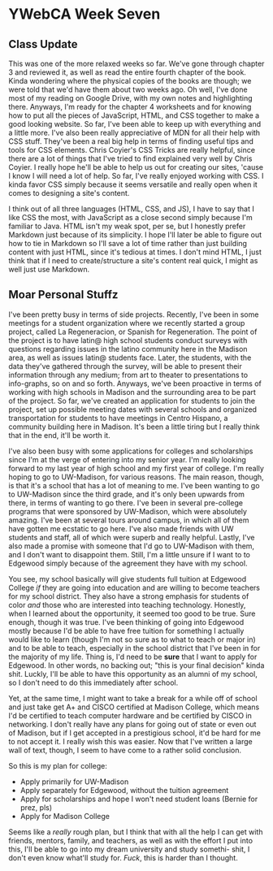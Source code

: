 # YWebCA Week Seven

## Class Update
 This was one of the more relaxed weeks so far. We've gone through chapter 3 and reviewed it, as well as read the entire fourth chapter of the book. Kinda wondering where the physical copies of the books are though; we were told that we'd have them about two weeks ago. Oh well, I've done most of my reading on Google Drive, with my own notes and highlighting there. Anyways, I'm ready for the chapter 4 worksheets and for knowing how to put all the pieces of JavaScript, HTML, and CSS together to make a good looking website. So far, I've been able to keep up with everything and a little more. I've also been really appreciative of MDN for all their help with CSS stuff. They've been a real big help in terms of finding useful tips and tools for CSS elements. Chris Coyier's CSS Tricks are really helpful, since there are a lot of things that I've tried to find explained very well by Chris Coyier. I really hope he'll be able to help us out for creating our sites, 'cause I know I will need a lot of help. So far, I've really enjoyed working with CSS. I kinda favor CSS simply because it seems versatile and really open when it comes to designing a site's content.

 I think out of all three languages (HTML, CSS, and JS), I have to say that I like CSS the most, with JavaScript as a close second simply because I'm familiar to Java. HTML isn't my weak spot, per se, but I honestly prefer Markdown just because of its simplicity. I hope I'll later be able to figure out how to tie in Markdown so I'll save a lot of time rather than just building content with just HTML, since it's tedious at times. I don't mind HTML, I just think that if I need to create/structure a site's content real quick, I might as well just use Markdown.

## Moar Personal Stuffz
 I've been pretty busy in terms of side projects. Recently, I've been in some meetings for a student organization where we recently started a group project, called La Regeneracion, or Spanish for Regeneration. The point of the project is to have latin@ high school students conduct surveys with questions regarding issues in the latino community here in the Madison area, as well as issues latin@ students face. Later, the students, with the data they've gathered through the survey, will be able to present their information through any medium; from art to theater to presentations to info-graphs, so on and so forth. Anyways, we've been proactive in terms of working with high schools in Madison and the surrounding area to be part of the project. So far, we've created an application for students to join the project, set up possible meeting dates with several schools and organized transportation for students to have meetings in Centro Hispano, a community building here in Madison. It's been a little tiring but I really think that in the end, it'll be worth it.

 I've also been busy with some applications for colleges and scholarships since I'm at the verge of entering into my senior year. I'm really looking forward to my last year of high school and my first year of college. I'm really hoping to go to UW-Madison, for various reasons. The main reason, though, is that it's a school that has a lot of meaning to me. I've been wanting to go to UW-Madison since the third grade, and it's only been upwards from there, in terms of wanting to go there. I've been in several pre-college programs that were sponsored by UW-Madison, which were absolutely amazing. I've been at several tours around campus, in which all of them have gotten me ecstatic to go here. I've also made friends with UW students and staff, all of which were superb and really helpful. Lastly, I've also made a promise with someone that I'd go to UW-Madison with them, and I don't want to disappoint them. Still, I'm a little unsure if I want to to Edgewood simply because of the agreement they have with my school.

  You see, my school basically will give students full tuition at Edgewood College *if* they are going into education and are willing to become teachers for my school district. They also have a strong emphasis for students of color *and* those who are interested into teaching technology. Honestly, when I learned about the opportunity, it seemed too good to be true. Sure enough, though it was true. I've been thinking of going into Edgewood mostly because I'd be able to have free tuition for something I actually would like to learn (though I'm not so sure as to what to teach or major in) and to be able to teach, especially in the school district that I've been in for the majority of my life. Thing is, I'd need to be **sure** that I want to apply for Edgewood. In other words, no backing out; "this is your final decision" kinda shit. Luckly, I'll be able to have this opportunity as an alumni of my school, so I don't need to do this immediately after school.

   Yet, at the same time, I might want to take a break for a while off of school and just take get A+ and CISCO certified at Madison College, which means I'd be certified to teach computer hardware and be certified by CISCO in networking. I don't really have any plans for going out of state or even out of Madison, but if I get accepted in a prestigious school, it'd be hard for me to not accept it. I really wish this was easier. Now that I've written a large wall of text, though, I seem to have come to a rather solid conclusion.

   So this is my plan for college:
   * Apply primarily for UW-Madison
   * Apply separately for Edgewood, without the tuition agreement
   * Apply for scholarships and hope I won't need student loans (Bernie for prez, pls)
   * Apply for Madison College

Seems like a *really* rough plan, but I think that with all the help I can get with friends, mentors, family, and teachers, as well as with the effort I put into this, I'll be able to go into my dream university and study somethi- shit, I don't even know what'll study for. *Fuck*, this is harder than I thought.
